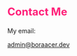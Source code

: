 ## Contact Me

My email:

<admin@boraacer.dev>

<style>
		h2 {
		font-size: 24px; /* Adjust the font size as needed */
		font-weight: bold; /* Adjust the font weight as needed */
		color: #ff2079; /* Adjust the text color as needed */
		/* Add any other styles you want */
	}
</style>